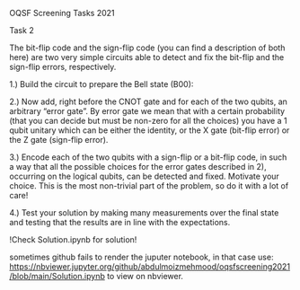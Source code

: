 <p>OQSF Screening Tasks 2021

Task 2

The bit-flip code and the sign-flip code (you can find a description of both here) are two very simple circuits able to detect and fix the bit-flip and the sign-flip errors, respectively.

1.) Build the circuit to prepare the Bell state (B00): 

2.) Now add, right before the CNOT gate and for each of the two qubits, an arbitrary “error gate”. By error gate we mean that with a certain probability (that you can decide but must be non-zero for all the choices) you have a 1 qubit unitary which can be either the identity, or the X gate (bit-flip error) or the Z gate (sign-flip error).

3.) Encode each of the two qubits with a sign-flip or a bit-flip code, in such a way that all the possible choices for the error gates described in 2), occurring on the logical qubits, can be detected and fixed. Motivate your choice. This is the most non-trivial part of the problem, so do it with a lot of care!

4.) Test your solution by making many measurements over the final state and testing that the results are in line with the expectations.<p>
  
!Check Solution.ipynb for solution!

sometimes github fails to  render the juputer notebook, in that case use: https://nbviewer.jupyter.org/github/abdulmoizmehmood/oqsfscreening2021/blob/main/Solution.ipynb to view on nbviewer.
